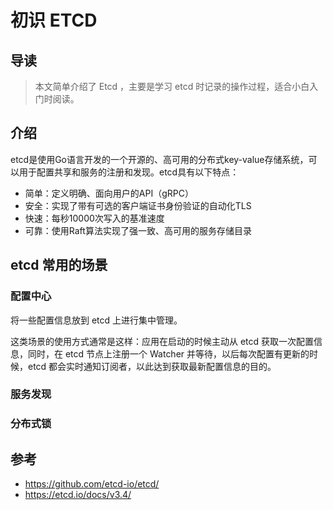 # 初识 ETCD 


## 导读
> 本文简单介绍了 Etcd ，主要是学习 etcd 时记录的操作过程，适合小白入门时阅读。
>

## 介绍
etcd是使用Go语言开发的一个开源的、高可用的分布式key-value存储系统，可以用于配置共享和服务的注册和发现。etcd具有以下特点：

- 简单：定义明确、面向用户的API（gRPC）
- 安全：实现了带有可选的客户端证书身份验证的自动化TLS
- 快速：每秒10000次写入的基准速度
- 可靠：使用Raft算法实现了强一致、高可用的服务存储目录

## etcd 常用的场景
### 配置中心
将一些配置信息放到 etcd 上进行集中管理。

这类场景的使用方式通常是这样：应用在启动的时候主动从 etcd 获取一次配置信息，同时，在 etcd 节点上注册一个 Watcher 并等待，以后每次配置有更新的时候，etcd 都会实时通知订阅者，以此达到获取最新配置信息的目的。

### 服务发现

### 分布式锁


## 参考
- https://github.com/etcd-io/etcd/
- https://etcd.io/docs/v3.4/


